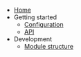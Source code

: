 * [Home](/)
* Getting started
  * [Configuration](Configuration.md)
  * [API](API.md)
* Development
  * [Module structure](ModuleStructure.md)